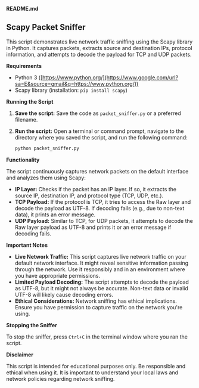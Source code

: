 

**README.md**

## Scapy Packet Sniffer

This script demonstrates live network traffic sniffing using the Scapy library in Python. It captures packets, extracts source and destination IPs, protocol information, and attempts to decode the payload for TCP and UDP packets.

**Requirements**

  * Python 3 ([https://www.python.org/](https://www.google.com/url?sa=E&source=gmail&q=https://www.python.org/))
  * Scapy library (installation: `pip install scapy`)

**Running the Script**

1.  **Save the script:** Save the code as `packet_sniffer.py` or a preferred filename.

2.  **Run the script:** Open a terminal or command prompt, navigate to the directory where you saved the script, and run the following command:

    ```bash
    python packet_sniffer.py
    ```

**Functionality**

The script continuously captures network packets on the default interface and analyzes them using Scapy:

  * **IP Layer:** Checks if the packet has an IP layer. If so, it extracts the source IP, destination IP, and protocol type (TCP, UDP, etc.).
  * **TCP Payload:** If the protocol is TCP, it tries to access the Raw layer and decode the payload as UTF-8. If decoding fails (e.g., due to non-text data), it prints an error message.
  * **UDP Payload:** Similar to TCP, for UDP packets, it attempts to decode the Raw layer payload as UTF-8 and prints it or an error message if decoding fails.

**Important Notes**

  * **Live Network Traffic:** This script captures live network traffic on your default network interface. It might reveal sensitive information passing through the network. Use it responsibly and in an environment where you have appropriate permissions.
  * **Limited Payload Decoding:** The script attempts to decode the payload as UTF-8, but it might not always be accurate. Non-text data or invalid UTF-8 will likely cause decoding errors.
  * **Ethical Considerations:** Network sniffing has ethical implications. Ensure you have permission to capture traffic on the network you're using.

**Stopping the Sniffer**

To stop the sniffer, press `Ctrl+C` in the terminal window where you ran the script.

**Disclaimer**

This script is intended for educational purposes only. Be responsible and ethical when using it. It is important to understand your local laws and network policies regarding network sniffing.
